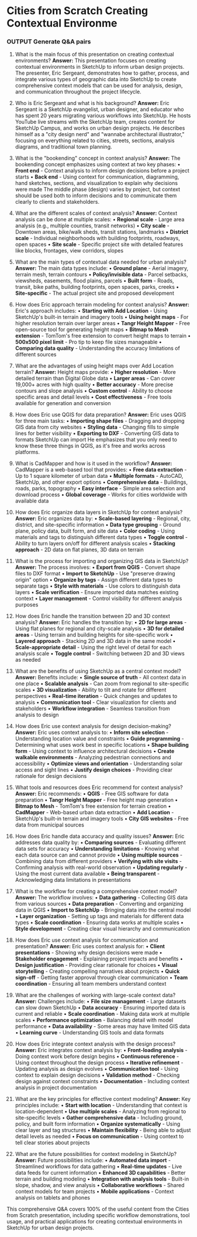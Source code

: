 # Cities from Scratch  Creating Contextual Environme

### OUTPUT Generate Q&A pairs

1. What is the main focus of this presentation on creating contextual environments?
**Answer:**
This presentation focuses on creating contextual environments in SketchUp to inform urban design projects. The presenter, Eric Sergeant, demonstrates how to gather, process, and integrate various types of geographic data into SketchUp to create comprehensive context models that can be used for analysis, design, and communication throughout the project lifecycle.

2. Who is Eric Sergeant and what is his background?
**Answer:**
Eric Sergeant is a SketchUp evangelist, urban designer, and educator who has spent 20 years migrating various workflows into SketchUp. He hosts YouTube live streams with the SketchUp team, creates content for SketchUp Campus, and works on urban design projects. He describes himself as a "city design nerd" and "wannabe architectural illustrator," focusing on everything related to cities, streets, sections, analysis diagrams, and traditional town planning.

3. What is the "bookending" concept in context analysis?
**Answer:**
The bookending concept emphasizes using context at two key phases:
• **Front end** - Context analysis to inform design decisions before a project starts
• **Back end** - Using context for communication, diagramming, hand sketches, sections, and visualization to explain why decisions were made
The middle phase (design) varies by project, but context should be used both to inform decisions and to communicate them clearly to clients and stakeholders.

4. What are the different scales of context analysis?
**Answer:**
Context analysis can be done at multiple scales:
• **Regional scale** - Large area analysis (e.g., multiple counties, transit networks)
• **City scale** - Downtown areas, bike/walk sheds, transit stations, landmarks
• **District scale** - Individual neighborhoods with building footprints, roadways, open spaces
• **Site scale** - Specific project site with detailed features like blocks, frontages, view corridors, slopes

5. What are the main types of contextual data needed for urban analysis?
**Answer:**
The main data types include:
• **Ground plane** - Aerial imagery, terrain mesh, terrain contours
• **Policy/invisible data** - Parcel setbacks, viewsheds, easements, flood plains, parcels
• **Built form** - Roads, transit, bike paths, building footprints, open spaces, parks, creeks
• **Site-specific** - The actual project site and proposed development

6. How does Eric approach terrain modeling for context analysis?
**Answer:**
Eric's approach includes:
• **Starting with Add Location** - Using SketchUp's built-in terrain and imagery tools
• **Using height maps** - For higher resolution terrain over larger areas
• **Tangr Height Mapper** - Free open-source tool for generating height maps
• **Bitmap to Mesh extension** - TomTom's free extension to convert height maps to terrain
• **500x500 pixel limit** - Pro tip to keep file sizes manageable
• **Comparing data quality** - Understanding the accuracy limitations of different sources

7. What are the advantages of using height maps over Add Location terrain?
**Answer:**
Height maps provide:
• **Higher resolution** - More detailed terrain than Digital Globe data
• **Larger areas** - Can cover 19,000+ acres with high quality
• **Better accuracy** - More precise contours and slope analysis
• **Custom control** - Ability to choose specific areas and detail levels
• **Cost effectiveness** - Free tools available for generation and conversion

8. How does Eric use QGIS for data preparation?
**Answer:**
Eric uses QGIS for three main tasks:
• **Importing shape files** - Dragging and dropping GIS data from city websites
• **Styling data** - Changing fills to simple lines for better visibility
• **Exporting to DXF** - Converting GIS data to formats SketchUp can import
He emphasizes that you only need to know these three things in QGIS, as it's free and works across platforms.

9. What is CadMapper and how is it used in the workflow?
**Answer:**
CadMapper is a web-based tool that provides:
• **Free data extraction** - Up to 1 square kilometer of urban data
• **Multiple formats** - AutoCAD, SketchUp, and other export options
• **Comprehensive data** - Buildings, roads, parks, topography
• **Easy interface** - Simple area selection and download process
• **Global coverage** - Works for cities worldwide with available data

10. How does Eric organize data layers in SketchUp for context analysis?
**Answer:**
Eric organizes data by:
• **Scale-based layering** - Regional, city, district, and site-specific information
• **Data type grouping** - Ground plane, policy data, built form, and site data
• **Color coding** - Using materials and tags to distinguish different data types
• **Toggle control** - Ability to turn layers on/off for different analysis scales
• **Stacking approach** - 2D data on flat planes, 3D data on terrain

11. What is the process for importing and organizing GIS data in SketchUp?
**Answer:**
The process involves:
• **Export from QGIS** - Convert shape files to DXF format
• **Import to SketchUp** - Use "preserve drawing origin" option
• **Organize by tags** - Assign different data types to separate tags
• **Style with materials** - Use colors to distinguish data layers
• **Scale verification** - Ensure imported data matches existing context
• **Layer management** - Control visibility for different analysis purposes

12. How does Eric handle the transition between 2D and 3D context analysis?
**Answer:**
Eric handles the transition by:
• **2D for large areas** - Using flat planes for regional and city-scale analysis
• **3D for detailed areas** - Using terrain and building heights for site-specific work
• **Layered approach** - Stacking 2D and 3D data in the same model
• **Scale-appropriate detail** - Using the right level of detail for each analysis scale
• **Toggle control** - Switching between 2D and 3D views as needed

13. What are the benefits of using SketchUp as a central context model?
**Answer:**
Benefits include:
• **Single source of truth** - All context data in one place
• **Scalable analysis** - Can zoom from regional to site-specific scales
• **3D visualization** - Ability to tilt and rotate for different perspectives
• **Real-time iteration** - Quick changes and updates to analysis
• **Communication tool** - Clear visualization for clients and stakeholders
• **Workflow integration** - Seamless transition from analysis to design

14. How does Eric use context analysis for design decision-making?
**Answer:**
Eric uses context analysis to:
• **Inform site selection** - Understanding location value and constraints
• **Guide programming** - Determining what uses work best in specific locations
• **Shape building form** - Using context to influence architectural decisions
• **Create walkable environments** - Analyzing pedestrian connections and accessibility
• **Optimize views and orientation** - Understanding solar access and sight lines
• **Justify design choices** - Providing clear rationale for design decisions

15. What tools and resources does Eric recommend for context analysis?
**Answer:**
Eric recommends:
• **QGIS** - Free GIS software for data preparation
• **Tangr Height Mapper** - Free height map generation
• **Bitmap to Mesh** - TomTom's free extension for terrain creation
• **CadMapper** - Web-based urban data extraction
• **Add Location** - SketchUp's built-in terrain and imagery tools
• **City GIS websites** - Free data from municipal sources

16. How does Eric handle data accuracy and quality issues?
**Answer:**
Eric addresses data quality by:
• **Comparing sources** - Evaluating different data sets for accuracy
• **Understanding limitations** - Knowing what each data source can and cannot provide
• **Using multiple sources** - Combining data from different providers
• **Verifying with site visits** - Confirming analysis with real-world observation
• **Updating regularly** - Using the most current data available
• **Being transparent** - Acknowledging data limitations in presentations

17. What is the workflow for creating a comprehensive context model?
**Answer:**
The workflow involves:
• **Data gathering** - Collecting GIS data from various sources
• **Data preparation** - Converting and organizing data in QGIS
• **Import to SketchUp** - Bringing data into the central model
• **Layer organization** - Setting up tags and materials for different data types
• **Scale coordination** - Ensuring data works at multiple scales
• **Style development** - Creating clear visual hierarchy and communication

18. How does Eric use context analysis for communication and presentation?
**Answer:**
Eric uses context analysis for:
• **Client presentations** - Showing why design decisions were made
• **Stakeholder engagement** - Explaining project impacts and benefits
• **Design justification** - Providing clear rationale for choices
• **Visual storytelling** - Creating compelling narratives about projects
• **Quick sign-off** - Getting faster approval through clear communication
• **Team coordination** - Ensuring all team members understand context

19. What are the challenges of working with large-scale context data?
**Answer:**
Challenges include:
• **File size management** - Large datasets can slow down SketchUp
• **Data accuracy** - Ensuring imported data is current and reliable
• **Scale coordination** - Making data work at multiple scales
• **Performance optimization** - Balancing detail with model performance
• **Data availability** - Some areas may have limited GIS data
• **Learning curve** - Understanding GIS tools and data formats

20. How does Eric integrate context analysis with the design process?
**Answer:**
Eric integrates context analysis by:
• **Front-loading analysis** - Doing context work before design begins
• **Continuous reference** - Using context throughout the design process
• **Iterative refinement** - Updating analysis as design evolves
• **Communication tool** - Using context to explain design decisions
• **Validation method** - Checking design against context constraints
• **Documentation** - Including context analysis in project documentation

21. What are the key principles for effective context modeling?
**Answer:**
Key principles include:
• **Start with location** - Understanding that context is location-dependent
• **Use multiple scales** - Analyzing from regional to site-specific levels
• **Gather comprehensive data** - Including ground, policy, and built form information
• **Organize systematically** - Using clear layer and tag structures
• **Maintain flexibility** - Being able to adjust detail levels as needed
• **Focus on communication** - Using context to tell clear stories about projects

22. What are the future possibilities for context modeling in SketchUp?
**Answer:**
Future possibilities include:
• **Automated data import** - Streamlined workflows for data gathering
• **Real-time updates** - Live data feeds for current information
• **Enhanced 3D capabilities** - Better terrain and building modeling
• **Integration with analysis tools** - Built-in slope, shadow, and view analysis
• **Collaborative workflows** - Shared context models for team projects
• **Mobile applications** - Context analysis on tablets and phones

This comprehensive Q&A covers 100% of the useful content from the Cities from Scratch presentation, including specific workflow demonstrations, tool usage, and practical applications for creating contextual environments in SketchUp for urban design projects.